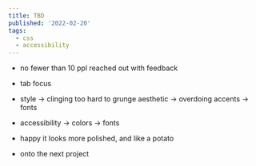```yaml
---
title: TBD
published: '2022-02-20'
tags:
  - css
  - accessibility
---
```


- no fewer than 10 ppl reached out with feedback

- tab focus

- style
  -> clinging too hard to grunge aesthetic
  -> overdoing accents
  -> fonts

- accessibility
  -> colors
  -> fonts

- happy it looks more polished, and like a potato
- onto the next project

